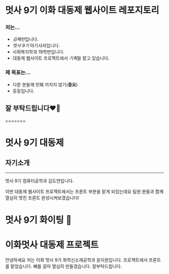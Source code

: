 
# 멋사 9기 이화 대동제 웹사이트 레포지토리

### 저는...
- *김혜빈*입니다.
- *멋사 9기* 아기사자입니다.
- 사회복지학과 19학번입니다.
- 대동제 웹사이트 프로젝트에서 *기획*을 맡고 있습니다.

### 제 목표는...
- 다른 분들께 민폐 끼치지 않기(**중요**)
- 등등입니다.

## 잘 부탁드립니다❤️‍🔥
=======
# 멋사 9기 대동제

## 자기소개

---

멋사 9기 컴퓨터공학과 김도연입니다.

이번 대동제 웹사이트 프로젝트에서는 프론트 부분을 맡게 되었는데요
팀원 분들과 함께 열심히 멋진 프론트 완성시켜보겠습니다!

멋사 9기 화이팅 💪
=======
# 이화멋사 대동제 프로젝트

안녕하세요 저는 이화 멋사 9기 화학신소재공학과 윤지원입니다.
프로젝트에서 프론트를 맡았습니다. 
뼈를 갈아 열심히 만들겠습니다. 잘부탁드립니다. 



